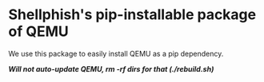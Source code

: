 # Shellphish's pip-installable package of QEMU

We use this package to easily install QEMU as a pip dependency.

***Will not auto-update QEMU, rm -rf dirs for that (./rebuild.sh)***
